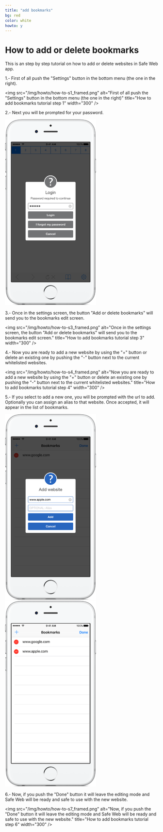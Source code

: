 ```yaml
---
title: "add bookmarks"
bg: red
color: white
howto: y
---
```


# How to add or delete bookmarks

This is an step by step tutorial on how to add or delete websites in Safe Web app.

1.- First of all push the "Settings" button in the bottom menu (the one in the right).

<img src="/img/howto/how-to-s1_framed.png" alt="First of all push the "Settings" button in the bottom menu (the one in the right)" title="How to add bookmarks tutorial step 1" width="300" />

2.- Next you will be prompted for your password.

<img src="/img/howto/how-to-s2_framed.png" alt="Next you will be prompted for your password." title="How to add bookmarks tutorial step 2" width="300" />

3.- Once in the settings screen, the button "Add or delete bookmarks" will send you to the bookmarks edit screen.

<img src="/img/howto/how-to-s3_framed.png" alt="Once in the settings screen, the button "Add or delete bookmarks" will send you to the bookmarks edit screen." title="How to add bookmarks tutorial step 3" width="300" />

4.- Now you are ready to add a new website by using the "+" button or delete an existing one by pushing the "-" button next to the current whitelisted websites.

<img src="/img/howto/how-to-s4_framed.png" alt="Now you are ready to add a new website by using the "+" button or delete an existing one by pushing the "-" button next to the current whitelisted websites." title="How to add bookmarks tutorial step 4" width="300" />

5.- If you select to add a new one, you will be prompted with the url to add. Optionally you can assign an alias to that website. Once accepted, it will appear in the list of bookmarks.

<img src="/img/howto/how-to-s5_framed.png" alt="If you select to add a new one, you will be prompted with the url to add. Optionally you can assign an alias to that website." title="How to add bookmarks tutorial step 5" width="300" />
<img src="/img/howto/how-to-s6_framed.png" alt="Once accepted, it will appear in the list of bookmarks." title="How to add bookmarks tutorial step 5" width="300" />

6.- Now, if you push the "Done" button it will leave the editing mode and Safe Web will be ready and safe to use with the new website.

<img src="/img/howto/how-to-s7_framed.png" alt="Now, if you push the "Done" button it will leave the editing mode and Safe Web will be ready and safe to use with the new website." title="How to add bookmarks tutorial step 6" width="300" />
